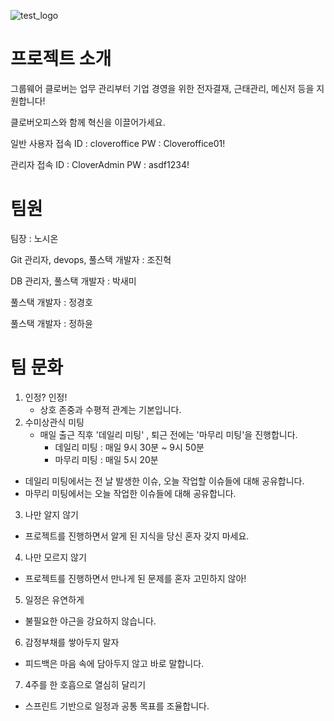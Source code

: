 ![test_logo](https://github.com/user-attachments/assets/5b1fea57-810d-42f5-b765-cc0c7b019de1)

# 프로젝트 소개
그룹웨어 클로버는 업무 관리부터 기업 경영을 위한 전자결재, 근태관리, 메신저 등을 지원합니다! 

클로버오피스와 함께 혁신을 이끌어가세요.

일반 사용자 접속
ID : cloveroffice
PW : Cloveroffice01!

관리자 접속
ID : CloverAdmin
PW : asdf1234!

# 팀원
팀장 : 노시온

Git 관리자, devops, 풀스택 개발자 : 조진혁

DB 관리자, 풀스택 개발자 : 박새미

풀스택 개발자 : 정경호

풀스택 개발자 : 정하윤
 


# 팀 문화
1. 인정? 인정!
   - 상호 존중과 수평적 관계는 기본입니다.
2. 수미상관식 미팅
   - 매일 출근 직후 '데일리 미팅' , 퇴근 전에는 '마무리 미팅'을 진행합니다.
       - 데일리 미팅 : 매일 9시 30분 ~ 9시 50분
       - 마무리 미팅 : 매일 5시 20분
  - 데일리 미팅에서는 전 날 발생한 이슈, 오늘 작업할 이슈들에 대해 공유합니다.
  - 마무리 미팅에서는 오늘 작업한 이슈들에 대해 공유합니다.
3. 나만 알지 않기
  - 프로젝트를 진행하면서 알게 된 지식을 당신 혼자 갖지 마세요.
4. 나만 모르지 않기
  - 프로젝트를 진행하면서 만나게 된 문제를 혼자 고민하지 않아!
5. 일정은 유연하게
  - 불필요한 야근을 강요하지 않습니다.
6. 감정부채를 쌓아두지 말자
  - 피드백은 마음 속에 담아두지 않고 바로 말합니다.
7. 4주를 한 호흡으로 열심히 달리기
  - 스프린트 기반으로 일정과 공통 목표를 조율합니다.
